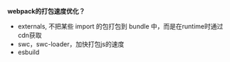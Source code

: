 **webpack的打包速度优化？**

- externals, 不把某些 import 的包打包到 bundle 中，而是在runtime时通过cdn获取
- swc，swc-loader，加快打包js的速度
- esbuild